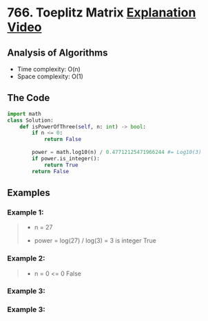 # 766. Toeplitz Matrix [Explanation Video](https://www.youtube.com/watch?v=86CQq3pKSUw)

## Analysis of Algorithms
 - Time complexity: O(n)
 - Space complexity: O(1)

## The Code

```Python
import math
class Solution:
    def isPowerOfThree(self, n: int) -> bool:
        if n <= 0:
            return False
        
        power = math.log10(n) / 0.47712125471966244 #= Log10(3)
        if power.is_integer():
            return True
        return False
```

## Examples

### Example 1:
> - n = 27
> 
> - power = log(27) / log(3) = 3 is integer
> True
### Example 2:
> - n = 0 <= 0
> False

### Example 3:

### Example 3:

